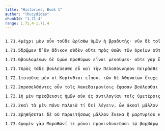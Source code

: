 ```yaml
---
title: "Histories, Book 1"
author: "Thucydides"
chunkId: "1.71.4"
range: 1.71.4-1.71.4
---
```


<pre class="greek prose syntax" data-urn="urn:cts:greekLit:tlg0003.tlg001"><p><span class="subdoc" data-subdoc="1.71.4">1.71.4</span><span class="sentence"><span class=" " data-flags="r--------" data-head="5" data-id="1" data-lemma="μέχρι">μέχρι </span><span class=" " data-def="indeed, of a truth, but, indeed" data-flags="d--------" data-head="5" data-id="2" data-lemma="μέν">μὲν </span><span class=" " data-def="certainly, in fact, really, really" data-flags="d--------" data-head="5" data-id="3" data-lemma="οὖν">οὖν </span><span class=" genitive" data-def="this, nearer, more remote" data-flags="p-s---ng-" data-head="1" data-id="4" data-lemma="ὅδε">τοῦδε </span><span class="verb " data-def="divide, separate from, as a border, boundary" data-flags="v3srme---" data-head="0" data-id="5" data-lemma="ὁρίζω">ὡρίσθω </span><span class=" genitive" data-def="thou, thou at least, for thy part, you two, both of you" data-flags="p-p---mg-" data-head="8" data-id="6" data-lemma="σύ">ὑμῶν </span><span class=" nominative" data-flags="l-s---fn-" data-head="8" data-id="7" data-lemma="ὁ">ἡ </span><span class=" nominative" data-def="slowness, sluggishness, slowness" data-flags="n-s---fn-" data-head="5" data-id="8" data-lemma="βραδυτής">βραδυτής</span><span class=" " data-flags="u--------" data-head="0" data-id="9" data-lemma="·">· </span></span><span class="sentence"><span class=" " data-flags="d--------" data-head="12" data-id="1" data-lemma="νῦν">νῦν </span><span class=" " data-flags="d--------" data-head="12" data-id="2" data-lemma="δέ">δὲ </span><span class=" dative" data-flags="l-p---md-" data-head="5" data-id="3" data-lemma="ὁ">τοῖς </span><span class=" " data-flags="d--------" data-head="6" data-id="4" data-lemma="τε">τε </span><span class=" dative" data-flags="p-p---md-" data-head="6" data-id="5" data-lemma="ἄλλος">ἄλλοις </span><span class=" " data-flags="c--------" data-head="12" data-id="6" data-lemma="καί">καὶ </span><span class=" dative" data-flags="n-p---md-" data-head="6" data-id="7" data-lemma="Ποτειδεάτης">Ποτειδεάταις</span><span class=" " data-flags="u--------" data-head="9" data-id="8" data-lemma=",">, </span><span class=" " data-def="like as, even as, as for instance, just as" data-flags="c--------" data-head="12" data-id="9" data-lemma="ὥσπερ">ὥσπερ </span><span class="verb " data-def="receive into one's house, welcome, received, who had received him" data-flags="v2paim---" data-head="9" data-id="10" data-lemma="ὑποδέχομαι">ὑπεδέξασθε</span><span class=" " data-flags="u--------" data-head="9" data-id="11" data-lemma=",">, </span><span class="verb " data-def="come to aid, succour, assist, aid, maintain, rights" data-flags="v2pama---" data-head="0" data-id="12" data-lemma="βοηθέω">βοηθήσατε </span><span class=" " data-flags="r--------" data-head="15" data-id="13" data-lemma="κατά">κατὰ </span><span class=" accusative" data-def="swiftness, speed, velocities, quickness" data-flags="n-s---na-" data-head="13" data-id="14" data-lemma="τάχος">τάχος </span><span class="verb nominative" data-def="throw into, throw, into" data-flags="v-papamn-" data-head="12" data-id="15" data-lemma="εἰσβάλλω">ἐσβαλόντες </span><span class=" " data-def="into, to, into" data-flags="r--------" data-head="15" data-id="16" data-lemma="εἰς">ἐς </span><span class=" accusative" data-flags="l-s---fa-" data-head="18" data-id="17" data-lemma="ὁ">τὴν </span><span class=" accusative" data-flags="n-s---fa-" data-head="16" data-id="18" data-lemma="Ἀττική">Ἀττικήν</span><span class=" " data-flags="u--------" data-head="20" data-id="19" data-lemma=",">, </span><span class=" " data-def="in that place, there, in which place, where, wherever" data-flags="c--------" data-head="12" data-id="20" data-lemma="ἵνα">ἵνα </span><span class=" " data-flags="d--------" data-head="29" data-id="21" data-lemma="μή">μὴ </span><span class=" accusative" data-def="nar-, ner-, nṛ-, nṛ" data-flags="n-p---ma-" data-head="29" data-id="22" data-lemma="ἀνήρ">ἄνδρας </span><span class=" " data-flags="d--------" data-head="25" data-id="23" data-lemma="τε">τε </span><span class=" accusative" data-flags="a-p---ma-" data-head="25" data-id="24" data-lemma="φίλος">φίλους </span><span class=" " data-flags="c--------" data-head="22" data-id="25" data-lemma="καί">καὶ </span><span class=" accusative" data-def="congenital, inborn, character, natural" data-flags="a-p---ma-" data-head="25" data-id="26" data-lemma="συγγενής">ξυγγενεῖς </span><span class=" dative" data-flags="l-p---md-" data-head="28" data-id="27" data-lemma="ὁ">τοῖς </span><span class=" dative" data-def="most hateful, most hostile, bitterest enemies" data-flags="a-p---md-" data-head="29" data-id="28" data-lemma="ἔχθιστος">ἐχθίστοις </span><span class="verb " data-flags="v2pasa---" data-head="30" data-id="29" data-lemma="προίημι">προῆσθε </span><span class=" " data-flags="c--------" data-head="20" data-id="30" data-lemma="καί">καὶ </span><span class=" accusative" data-def="I at least, for my part, indeed, for myself, me, we two" data-flags="p1p---ma-" data-head="39" data-id="31" data-lemma="ἐγώ">ἡμᾶς </span><span class=" accusative" data-flags="l-p---ma-" data-head="31" data-id="32" data-lemma="ὁ">τοὺς </span><span class=" accusative" data-flags="a-p---ma-" data-head="31" data-id="33" data-lemma="ἄλλος">ἄλλους </span><span class=" dative" data-def="lack of spirit, Aër, faintheartedness, despondency" data-flags="n-s---fd-" data-head="39" data-id="34" data-lemma="ἀθυμία">ἀθυμίᾳ </span><span class=" " data-def="on the side of, in the direction of, from, at, to, práti" data-flags="r--------" data-head="39" data-id="35" data-lemma="πρός">πρὸς </span><span class=" accusative" data-def="D Mort, one, the other of two" data-flags="a-s---fa-" data-head="38" data-id="36" data-lemma="ἕτερος">ἑτέραν </span><span class=" accusative" data-def="any one, any thing, who? what?, si se" data-flags="a-s---fa-" data-head="38" data-id="37" data-lemma="τις">τινὰ </span><span class=" accusative" data-def="alliance, offensive and defensive, defensive, the duty of an ally" data-flags="n-s---fa-" data-head="35" data-id="38" data-lemma="συμμαχία">ξυμμαχίαν </span><span class="verb " data-def="Studien zum griech. Perf, turn, direct" data-flags="v2pasa---" data-head="30" data-id="39" data-lemma="τρέπω">τρέψητε</span><span class=" " data-flags="u--------" data-head="0" data-id="40" data-lemma=".">. </span></span></p><p><span class="subdoc" data-subdoc="1.71.5">1.71.5</span><span class="sentence"><span class="verb " data-flags="v1ppoa---" data-head="0" data-id="1" data-lemma="δράω">δρῷμεν </span><span class=" " data-flags="d--------" data-head="1" data-id="2" data-lemma="δέ">δ̓ </span><span class=" " data-flags="d--------" data-head="1" data-id="3" data-lemma="ἄν">ἂν </span><span class=" accusative" data-def="wrongdoing, unrighteous, unjust, unjust in, towards" data-flags="a-s---na-" data-head="5" data-id="4" data-lemma="ἄδικος">ἄδικον </span><span class=" accusative" data-def="not one, no one, none, no set" data-flags="p-s---na-" data-head="1" data-id="5" data-lemma="οὐδείς">οὐδὲν </span><span class=" " data-flags="d--------" data-head="11" data-id="6" data-lemma="οὐτε">οὔτε </span><span class=" " data-def="on the side of, in the direction of, from, at, to, práti" data-flags="r--------" data-head="11" data-id="7" data-lemma="πρός">πρὸς </span><span class=" genitive" data-def="God, the Deity, against his will, bless you! good heavens! for heaven's sake" data-flags="n-p---mg-" data-head="10" data-id="8" data-lemma="θεός">θεῶν </span><span class=" genitive" data-flags="l-p---ng-" data-head="10" data-id="9" data-lemma="ὁ">τῶν </span><span class=" genitive" data-def="oath, oaths, oath" data-flags="n-p---ng-" data-head="7" data-id="10" data-lemma="ὅρκιον">ὁρκίων </span><span class=" " data-flags="c--------" data-head="1" data-id="11" data-lemma="οὐτε">οὔτε </span><span class=" " data-def="on the side of, in the direction of, from, at, to, práti" data-flags="r--------" data-head="11" data-id="12" data-lemma="πρός">πρὸς </span><span class=" genitive" data-def="man, gods, the men" data-flags="n-p---mg-" data-head="12" data-id="13" data-lemma="ἄνθρωπος">ἀνθρώπων </span><span class=" genitive" data-flags="l-p---mg-" data-head="13" data-id="14" data-lemma="ὁ">τῶν </span><span class="verb genitive" data-def="perceive, apprehend by the senses, see, hear" data-flags="v-pppemg-" data-head="13" data-id="15" data-lemma="αἰσθάνομαι">αἰσθανομένων</span><span class=" " data-flags="u--------" data-head="0" data-id="16" data-lemma="·">· </span></span><span class="sentence"><span class="verb " data-def="luo, re-luo, solvo, se-luo), solūtus" data-flags="v3ppia---" data-head="0" data-id="1" data-lemma="λύω">λύουσι </span><span class=" " data-def="for, yes, . . , no, ay doubtless" data-flags="d--------" data-head="1" data-id="2" data-lemma="γάρ">γὰρ </span><span class=" accusative" data-def="drink-offering, drink-offering, a solemn treaty" data-flags="n-p---fa-" data-head="1" data-id="3" data-lemma="σπονδή">σπονδὰς </span><span class=" " data-flags="d--------" data-head="5" data-id="4" data-lemma="οὐ">οὐχ </span><span class=" nominative" data-flags="l-p---mn-" data-head="11" data-id="5" data-lemma="ὁ">οἱ </span><span class=" " data-def="through, in a line, right through" data-flags="r--------" data-head="9" data-id="6" data-lemma="διά">δἰ </span><span class=" accusative" data-def="a solitude, desert, wilderness, solitary places, solitude, loneliness" data-flags="n-s---fa-" data-head="6" data-id="7" data-lemma="ἐρημία">ἐρημίαν </span><span class=" dative" data-flags="p-p---md-" data-head="9" data-id="8" data-lemma="ἄλλος">ἄλλοις </span><span class="verb nominative" data-flags="v-pppamn-" data-head="5" data-id="9" data-lemma="πρόσειμι">προσιόντες</span><span class=" " data-flags="u--------" data-head="5" data-id="10" data-lemma=",">, </span><span class=" " data-def="otheruise, but, not only . . but" data-flags="c--------" data-head="1" data-id="11" data-lemma="ἀλλά">ἀλλ̓ </span><span class=" nominative" data-flags="l-p---mn-" data-head="11" data-id="12" data-lemma="ὁ">οἱ </span><span class=" " data-flags="d--------" data-head="14" data-id="13" data-lemma="μή">μὴ </span><span class="verb nominative" data-def="come to aid, succour, assist, aid, maintain, rights" data-flags="v-pppamn-" data-head="12" data-id="14" data-lemma="βοηθέω">βοηθοῦντες </span><span class=" dative" data-flags="p-p---md-" data-head="17" data-id="15" data-lemma="ὅς">οἷς </span><span class=" " data-flags="d--------" data-head="17" data-id="16" data-lemma="ἄν">ἂν </span><span class="verb " data-def="swear together, pledge one's oath to, promise by oath" data-flags="v3pasa---" data-head="12" data-id="17" data-lemma="συνόμνυμι">ξυνομόσωσιν</span><span class=" " data-flags="u--------" data-head="0" data-id="18" data-lemma=".">. </span></span></p><p><span class="subdoc" data-subdoc="1.71.6">1.71.6</span><span class="sentence"><span class="verb genitive" data-def="will, wish, be willing, wish is will, willed" data-flags="v-pppemg-" data-head="6" data-id="1" data-lemma="βούλομαι">βουλομένων </span><span class=" " data-flags="d--------" data-head="6" data-id="2" data-lemma="δέ">δὲ </span><span class=" genitive" data-def="thou, thou at least, for thy part, you two, both of you" data-flags="p-p---mg-" data-head="1" data-id="3" data-lemma="σύ">ὑμῶν </span><span class=" genitive" data-def="ready, willing, eager, eager, eager for" data-flags="a-p---mg-" data-head="5" data-id="4" data-lemma="πρόθυμος">προθύμων </span><span class="verb " data-flags="v--pna---" data-head="1" data-id="5" data-lemma="εἰμί">εἶναι </span><span class="verb " data-def="stay, wait, stand fast, stay at home, stay where one is" data-flags="v1pfia---" data-head="0" data-id="6" data-lemma="μένω">μενοῦμεν</span><span class=" " data-flags="u--------" data-head="0" data-id="7" data-lemma="·">· </span></span><span class="sentence"><span class=" " data-flags="d--------" data-head="7" data-id="1" data-lemma="οὐτε">οὔτε </span><span class=" " data-def="for, yes, . . , no, ay doubtless" data-flags="d--------" data-head="7" data-id="2" data-lemma="γάρ">γὰρ </span><span class=" accusative" data-def="hallowed, sanctioned, allowed by the law of God" data-flags="a-p---na-" data-head="5" data-id="3" data-lemma="ὅσιος">ὅσια </span><span class=" " data-flags="d--------" data-head="5" data-id="4" data-lemma="ἄν">ἂν </span><span class="verb " data-def="make, do, make, produce" data-flags="v1ppoa---" data-head="7" data-id="5" data-lemma="ποιέω">ποιοῖμεν </span><span class="verb nominative" data-def="throw into a different position, turn quickly, suddenly, turn" data-flags="v-pppemn-" data-head="7" data-id="6" data-lemma="μεταβάλλω">μεταβαλλόμενοι </span><span class=" " data-flags="c--------" data-head="0" data-id="7" data-lemma="οὐτε">οὔτε </span><span class=" accusative" data-def="dwelling, living together, accustomed, used to each other" data-flags="a-p---mac" data-head="10" data-id="8" data-lemma="συνήθης">ξυνηθεστέρους </span><span class=" " data-flags="d--------" data-head="11" data-id="9" data-lemma="ἄν">ἂν </span><span class=" accusative" data-flags="p-p---ma-" data-head="11" data-id="10" data-lemma="ἄλλος">ἄλλους </span><span class="verb " data-def="find, find that, found" data-flags="v1paoa---" data-head="7" data-id="11" data-lemma="εὑρίσκω">εὕροιμεν</span><span class=" " data-flags="u--------" data-head="0" data-id="12" data-lemma=".">. </span></span></p><p><span class="subdoc" data-subdoc="1.71.7">1.71.7</span><span class="sentence"><span class=" " data-def="on the side of, in the direction of, from, at, to, práti" data-flags="r--------" data-head="3" data-id="1" data-lemma="πρός">πρὸς </span><span class=" accusative" data-def="this, nearer, more remote" data-flags="p-p---na-" data-head="1" data-id="2" data-lemma="ὅδε">τάδε </span><span class="verb " data-def="take counsel, deliberate, determine, resolve after deliberation" data-flags="v2ppme---" data-head="5" data-id="3" data-lemma="βουλεύω">βουλεύεσθε </span><span class=" " data-def="well, well, thoroughly, competently, cunning" data-flags="d--------" data-head="3" data-id="4" data-lemma="εὖ">εὖ </span><span class=" " data-flags="c--------" data-head="0" data-id="5" data-lemma="καί">καὶ </span><span class=" accusative" data-flags="l-s---fa-" data-head="7" data-id="6" data-lemma="ὁ">τὴν </span><span class=" accusative" data-def="the Peloponnesus" data-flags="n-s---fa-" data-head="11" data-id="7" data-lemma="Πελοπόννησος">Πελοπόννησον </span><span class="verb " data-def="attempt, endeavour, try, make trial of, make an attempt on" data-flags="v2ppme---" data-head="5" data-id="8" data-lemma="πειράω">πειρᾶσθε </span><span class=" " data-flags="d--------" data-head="10" data-id="9" data-lemma="μή">μὴ </span><span class=" accusative" data-def="smaller, less, worse, be worse off, too small" data-flags="a-s---fac" data-head="7" data-id="10" data-lemma="ἐλάσσων">ἐλάσσω </span><span class="verb " data-def="to be leader of, lead, govern, show" data-flags="v--pne---" data-head="8" data-id="11" data-lemma="ἐξηγέομαι">ἐξηγεῖσθαι </span><span class=" " data-flags="c--------" data-head="10" data-id="12" data-lemma="ἤ">ἢ </span><span class=" nominative" data-flags="l-p---mn-" data-head="14" data-id="13" data-lemma="ὁ">οἱ </span><span class=" nominative" data-def="pitṛ[snull ]u, father, grandfather" data-flags="n-p---mn-" data-head="16" data-id="14" data-lemma="πατήρ">πατέρες </span><span class=" dative" data-def="thou, thou at least, for thy part, you two, both of you" data-flags="p-p---md-" data-head="16" data-id="15" data-lemma="σύ">ὑμῖν </span><span class="verb " data-def="give, hand over to another, transmit, hand, down" data-flags="v3paia---" data-head="12" data-id="16" data-lemma="παραδίδωμι">παρέδοσαν</span><span class=" " data-flags="u--------" data-head="0" data-id="17" data-lemma=".">. </span></span></p><p><span class="subdoc" data-subdoc="1.72.1">1.72.1</span><span class="sentence"><span class=" accusative" data-def="such as this, so good, so noble, so bad, so great a thing" data-flags="p-p---na-" data-head="5" data-id="1" data-lemma="τοιοῦτος">τοιαῦτα </span><span class=" " data-def="indeed, of a truth, but, indeed" data-flags="d--------" data-head="5" data-id="2" data-lemma="μέν">μὲν </span><span class=" nominative" data-flags="l-p---mn-" data-head="4" data-id="3" data-lemma="ὁ">οἱ </span><span class=" nominative" data-def="courtesan, in Corinthian fashion" data-flags="n-p---mn-" data-head="5" data-id="4" data-lemma="Κορίνθιος">Κορίνθιοι </span><span class="verb " data-def="said, avocam, vac" data-flags="v3paia---" data-head="0" data-id="5" data-lemma="εἶπον">εἶπον</span><span class=" " data-flags="u--------" data-head="0" data-id="6" data-lemma=".">. </span></span><span class="sentence"><span class=" genitive" data-flags="l-p---mg-" data-head="3" data-id="1" data-lemma="ὁ">τῶν </span><span class=" " data-flags="d--------" data-head="15" data-id="2" data-lemma="δέ">δὲ </span><span class=" genitive" data-flags="n-p---mg-" data-head="6" data-id="3" data-lemma="Ἀθήναιος">Ἀθηναίων </span><span class="verb " data-def="happen to be at, she be, may'st" data-flags="v3saia---" data-head="15" data-id="4" data-lemma="τυγχάνω">ἔτυχε </span><span class=" " data-def="for, yes, . . , no, ay doubtless" data-flags="d--------" data-head="15" data-id="5" data-lemma="γάρ">γὰρ </span><span class=" nominative" data-flags="n-s---fn-" data-head="4" data-id="6" data-lemma="πρεσβεία">πρεσβεία </span><span class=" accusative" data-def="before, in front, fore, in front" data-flags="a-s---na-" data-head="13" data-id="7" data-lemma="πρότερος">πρότερον </span><span class=" " data-def="in, into, in, in the district of" data-flags="r--------" data-head="13" data-id="8" data-lemma="ἐν">ἐν </span><span class=" dative" data-flags="l-s---fd-" data-head="10" data-id="9" data-lemma="ὁ">τῇ </span><span class=" dative" data-def="" data-flags="n-s---fd-" data-head="8" data-id="10" data-lemma="Λακεδαίμων">Λακεδαίμονι </span><span class=" " data-def="round about, all round, on both sides, pári" data-flags="r--------" data-head="13" data-id="11" data-lemma="περί">περὶ </span><span class=" genitive" data-flags="p-p---ng-" data-head="11" data-id="12" data-lemma="ἄλλος">ἄλλων </span><span class="verb nominative" data-flags="v-sppafn-" data-head="4" data-id="13" data-lemma="πάρειμι">παροῦσα</span><span class=" " data-flags="u--------" data-head="4" data-id="14" data-lemma=",">, </span><span class=" " data-flags="c--------" data-head="0" data-id="15" data-lemma="καί">καὶ </span><span class=" " data-def="so, thus, as, how" data-flags="c--------" data-head="21" data-id="16" data-lemma="ὡς">ὡς </span><span class="verb " data-def="perceive, apprehend by the senses, see, hear" data-flags="v3paim---" data-head="16" data-id="17" data-lemma="αἰσθάνομαι">ᾔσθοντο </span><span class=" genitive" data-flags="l-p---mg-" data-head="19" data-id="18" data-lemma="ὁ">τῶν </span><span class=" genitive" data-def="computation, reckoning, account, accounts" data-flags="n-p---mg-" data-head="17" data-id="19" data-lemma="λόγος">λόγων</span><span class=" " data-flags="u--------" data-head="16" data-id="20" data-lemma=",">, </span><span class="verb " data-def="expect, think, suppose, imagine, thought" data-flags="v3saia---" data-head="15" data-id="21" data-lemma="δοκέω">ἔδοξεν </span><span class=" dative" data-def="self, him, her, it, the very one, the same" data-flags="p-p---md-" data-head="23" data-id="22" data-lemma="αὐτός">αὐτοῖς </span><span class=" accusative" data-def="ibo, one must come forward, to be traversed" data-flags="a-p---na-" data-head="21" data-id="23" data-lemma="παριτητέα">παριτητέα </span><span class=" " data-def="into, to, into" data-flags="r--------" data-head="23" data-id="24" data-lemma="εἰς">ἐς </span><span class=" accusative" data-flags="l-p---ma-" data-head="26" data-id="25" data-lemma="ὁ">τοὺς </span><span class=" accusative" data-flags="n-p---ma-" data-head="24" data-id="26" data-lemma="Λακεδαιμόνιος">Λακεδαιμονίους </span><span class="verb " data-flags="v--pna---" data-head="23" data-id="27" data-lemma="εἰμί">εἶναι</span><span class=" " data-flags="u--------" data-head="41" data-id="28" data-lemma=",">, </span><span class=" genitive" data-flags="l-p---ng-" data-head="31" data-id="29" data-lemma="ὁ">τῶν </span><span class=" " data-def="indeed, of a truth, but, indeed" data-flags="d--------" data-head="41" data-id="30" data-lemma="μέν">μὲν </span><span class=" genitive" data-def="accusation, charge, matter of complaint, accusations" data-flags="n-p---ng-" data-head="33" data-id="31" data-lemma="ἔγκλημα">ἐγκλημάτων </span><span class=" " data-def="round about, all round, on both sides, pári" data-flags="r--------" data-head="34" data-id="32" data-lemma="περί">πέρι </span><span class=" accusative" data-def="not one, not even one, nobody, nothing, not even one" data-flags="p-s---na-" data-head="32" data-id="33" data-lemma="μηδείς">μηδὲν </span><span class="verb accusative" data-def="speak in defence, defend oneself, about, in reference" data-flags="v-pfpmma-" data-head="41" data-id="34" data-lemma="ἀπολογέομαι">ἀπολογησομένους </span><span class=" genitive" data-flags="p-p---ng-" data-head="38" data-id="35" data-lemma="ὅς">ὧν </span><span class=" nominative" data-flags="l-p---fn-" data-head="37" data-id="36" data-lemma="ὁ">αἱ </span><span class=" nominative" data-def="city, the citadel, the citadel" data-flags="n-p---fn-" data-head="38" data-id="37" data-lemma="πόλις">πόλεις </span><span class="verb " data-def="call in, demand, invoke" data-flags="v3piia---" data-head="31" data-id="38" data-lemma="ἐγκαλέω">ἐνεκάλουν</span><span class=" " data-flags="u--------" data-head="34" data-id="39" data-lemma=",">, </span><span class="verb " data-flags="v--ana---" data-head="41" data-id="40" data-lemma="δηλόω">δηλῶσαι </span><span class=" " data-flags="c--------" data-head="23" data-id="41" data-lemma="δέ">δὲ </span><span class=" " data-def="round about, all round, on both sides, pári" data-flags="r--------" data-head="40" data-id="42" data-lemma="περί">περὶ </span><span class=" genitive" data-flags="l-s---ng-" data-head="44" data-id="43" data-lemma="ὁ">τοῦ </span><span class=" genitive" data-flags="a-s---ng-" data-head="42" data-id="44" data-lemma="πᾶς">παντὸς </span><span class=" " data-def="so, thus, as, how" data-flags="c--------" data-head="40" data-id="45" data-lemma="ὡς">ὡς </span><span class=" " data-flags="d--------" data-head="49" data-id="46" data-lemma="οὐ">οὐ </span><span class=" " data-def="" data-flags="d--------" data-head="49" data-id="47" data-lemma="ταχέως">ταχέως </span><span class=" dative" data-def="self, him, her, it, the very one, the same" data-flags="p-p---md-" data-head="49" data-id="48" data-lemma="αὐτός">αὐτοῖς </span><span class=" nominative" data-def="one must take counsel" data-flags="a-s---nn-" data-head="52" data-id="49" data-lemma="βουλευτέον">βουλευτέον </span><span class="verb " data-flags="v3spoa---" data-head="49" data-id="50" data-lemma="εἰμί">εἴη</span><span class=" " data-flags="u--------" data-head="49" data-id="51" data-lemma=",">, </span><span class=" " data-def="otheruise, but, not only . . but" data-flags="c--------" data-head="45" data-id="52" data-lemma="ἀλλά">ἀλλ̓ </span><span class=" " data-def="in, into, in, in the district of" data-flags="r--------" data-head="55" data-id="53" data-lemma="ἐν">ἐν </span><span class=" dative" data-flags="a-s---ndc" data-head="53" data-id="54" data-lemma="πλείων">πλέονι </span><span class=" nominative" data-flags="a-s---nn-" data-head="52" data-id="55" data-lemma="σκεπτέος">σκεπτέον</span><span class=" " data-flags="u--------" data-head="0" data-id="56" data-lemma=".">. </span></span><span class="sentence"><span class=" " data-flags="d--------" data-head="6" data-id="1" data-lemma="καί">καὶ </span><span class=" " data-flags="d--------" data-head="12" data-id="2" data-lemma="ἅμα">ἅμα </span><span class=" accusative" data-flags="l-s---fa-" data-head="5" data-id="3" data-lemma="ὁ">τὴν </span><span class=" accusative" data-def="their own, their, their own property, their own" data-flags="a-s---fa-" data-head="5" data-id="4" data-lemma="σφέτερος">σφετέραν </span><span class=" accusative" data-def="city, the citadel, the citadel" data-flags="n-s---fa-" data-head="44" data-id="5" data-lemma="πόλις">πόλιν </span><span class="verb " data-def="will, wish, be willing, wish is will, willed" data-flags="v3piie---" data-head="0" data-id="6" data-lemma="βούλομαι">ἐβούλοντο </span><span class="verb " data-def="show by a sign, indicate, point out, after indicating, you have" data-flags="v--ana---" data-head="12" data-id="7" data-lemma="σημαίνω">σημῆναι </span><span class=" nominative" data-def="as great as, how great, as much as, how much, as far as, how far" data-flags="a-s---fn-" data-head="9" data-id="8" data-lemma="ὅσος">ὅση </span><span class="verb " data-def="suffer, permit, leave, alone" data-flags="v3siia---" data-head="44" data-id="9" data-lemma="ἐάω">εἴη </span><span class=" accusative" data-def="power, might, bodily strength, strength, power, ability" data-flags="n-s---fa-" data-head="8" data-id="10" data-lemma="δύναμις">δύναμιν</span><span class=" " data-flags="u--------" data-head="7" data-id="11" data-lemma=",">, </span><span class=" " data-flags="c--------" data-head="6" data-id="12" data-lemma="καί">καὶ </span><span class=" accusative" data-def="reminding, to suggest, mention" data-flags="n-s---fa-" data-head="14" data-id="13" data-lemma="ὑπόμνησις">ὑπόμνησιν </span><span class="verb " data-def="make, do, make, produce" data-flags="v--anm---" data-head="20" data-id="14" data-lemma="ποιέω">ποιήσασθαι </span><span class=" dative" data-flags="l-p---md-" data-head="17" data-id="15" data-lemma="ὁ">τοῖς </span><span class=" " data-flags="d--------" data-head="20" data-id="16" data-lemma="τε">τε </span><span class=" dative" data-def="old man, the elder, elders" data-flags="a-p---mdc" data-head="14" data-id="17" data-lemma="πρέσβυς">πρεσβυτέροις </span><span class=" genitive" data-flags="p-p---ng-" data-head="19" data-id="18" data-lemma="ὅς">ὧν </span><span class="verb " data-def="" data-flags="v3plia---" data-head="13" data-id="19" data-lemma="οἶδα">ᾔδεσαν </span><span class=" " data-flags="c--------" data-head="12" data-id="20" data-lemma="καί">καὶ </span><span class=" dative" data-flags="l-p---md-" data-head="22" data-id="21" data-lemma="ὁ">τοῖς </span><span class=" dative" data-def="younger, too young, a minor" data-flags="a-p---md-" data-head="45" data-id="22" data-lemma="νεώτερος">νεωτέροις </span><span class=" accusative" data-def="statement, narrative, explanation, interpretation" data-flags="n-s---fa-" data-head="45" data-id="23" data-lemma="ἐξήγησις">ἐξήγησιν </span><span class=" genitive" data-flags="p-p---ng-" data-head="25" data-id="24" data-lemma="ὅς">ὧν </span><span class=" nominative" data-flags="a-p---mn-" data-head="26" data-id="25" data-lemma="ἄπειρος">ἄπειροι </span><span class="verb " data-flags="v3piia---" data-head="23" data-id="26" data-lemma="εἰμί">ἦσαν</span><span class=" " data-flags="u--------" data-head="28" data-id="27" data-lemma=",">, </span><span class="verb nominative" data-def="use customarily, practise, to have, in common use" data-flags="v-pppamn-" data-head="6" data-id="28" data-lemma="νομίζω">νομίζοντες </span><span class=" " data-def="" data-flags="d--------" data-head="37" data-id="29" data-lemma="μᾶλλον">μᾶλλον </span><span class=" " data-flags="d--------" data-head="38" data-id="30" data-lemma="ἄν">ἂν </span><span class=" accusative" data-def="self, him, her, it, the very one, the same" data-flags="p-p---ma-" data-head="38" data-id="31" data-lemma="αὐτός">αὐτοὺς </span><span class=" " data-def="from out of, from, out of, forth from" data-flags="r--------" data-head="38" data-id="32" data-lemma="ἐκ">ἐκ </span><span class=" genitive" data-flags="l-p---mg-" data-head="34" data-id="33" data-lemma="ὁ">τῶν </span><span class=" genitive" data-def="computation, reckoning, account, accounts" data-flags="n-p---mg-" data-head="32" data-id="34" data-lemma="λόγος">λόγων </span><span class=" " data-def="on the side of, in the direction of, from, at, to, práti" data-flags="r--------" data-head="38" data-id="35" data-lemma="πρός">πρὸς </span><span class=" accusative" data-flags="l-s---na-" data-head="37" data-id="36" data-lemma="ὁ">τὸ </span><span class="verb " data-def="keep quiet, be at rest, finding rest, by resting from war" data-flags="v--pna---" data-head="35" data-id="37" data-lemma="ἡσυχάζω">ἡσυχάζειν </span><span class="verb " data-def="Studien zum griech. Perf, turn, direct" data-flags="v--anm---" data-head="28" data-id="38" data-lemma="τρέπω">τραπέσθαι </span><span class=" " data-flags="c--------" data-head="29" data-id="39" data-lemma="ἤ">ἢ </span><span class=" " data-def="on the side of, in the direction of, from, at, to, práti" data-flags="r--------" data-head="46" data-id="40" data-lemma="πρός">πρὸς </span><span class=" accusative" data-flags="l-s---na-" data-head="42" data-id="41" data-lemma="ὁ">τὸ </span><span class="verb " data-def="to be at war, make war, with" data-flags="v--pna---" data-head="40" data-id="42" data-lemma="πολεμέω">πολεμεῖν</span><span class=" " data-flags="u--------" data-head="0" data-id="43" data-lemma=".">. </span></span></p><p><span class="subdoc" data-subdoc="1.72.2">1.72.2</span><span class="sentence"><span class="verb nominative" data-def="come, go to, visit" data-flags="v-papamn-" data-head="5" data-id="1" data-lemma="προσέρχομαι">προσελθόντες </span><span class=" " data-def="certainly, in fact, really, really" data-flags="d--------" data-head="5" data-id="2" data-lemma="οὖν">οὖν </span><span class=" dative" data-flags="l-p---md-" data-head="4" data-id="3" data-lemma="ὁ">τοῖς </span><span class=" dative" data-flags="n-p---md-" data-head="1" data-id="4" data-lemma="Λακεδαιμόνιος">Λακεδαιμονίοις </span><span class="verb " data-def="Spir. Prooem., Eratosth.Prooem, say, affirm, assert, shall we say of" data-flags="v3paia---" data-head="0" data-id="5" data-lemma="φημί">ἔφασαν </span><span class="verb " data-def="will, wish, be willing, wish is will, willed" data-flags="v--pne---" data-head="5" data-id="6" data-lemma="βούλομαι">βούλεσθαι </span><span class=" " data-flags="d--------" data-head="8" data-id="7" data-lemma="καί">καὶ </span><span class=" nominative" data-def="self, him, her, it, the very one, the same" data-flags="p-p---mn-" data-head="13" data-id="8" data-lemma="αὐτός">αὐτοὶ </span><span class=" " data-def="into, to, into" data-flags="r--------" data-head="13" data-id="9" data-lemma="εἰς">ἐς </span><span class=" accusative" data-flags="l-s---na-" data-head="11" data-id="10" data-lemma="ὁ">τὸ </span><span class=" accusative" data-def="great number, multitude, mass, greater number" data-flags="n-s---na-" data-head="9" data-id="11" data-lemma="πλῆθος">πλῆθος </span><span class=" genitive" data-def="self, him, her, it, the very one, the same" data-flags="p-p---mg-" data-head="11" data-id="12" data-lemma="αὐτός">αὐτῶν </span><span class="verb " data-def="said, avocam, vac" data-flags="v--ana---" data-head="6" data-id="13" data-lemma="εἶπον">εἰπεῖν</span><span class=" " data-flags="u--------" data-head="15" data-id="14" data-lemma=",">, </span><span class=" " data-flags="c--------" data-head="6" data-id="15" data-lemma="εἰ">εἴ </span><span class=" nominative" data-def="any one, any thing, who? what?, si se" data-flags="p-s---nn-" data-head="18" data-id="16" data-lemma="τις">τι </span><span class=" " data-flags="d--------" data-head="18" data-id="17" data-lemma="μή">μὴ </span><span class="verb " data-def="hinder, prevent from, prevent from" data-flags="v3spoa---" data-head="15" data-id="18" data-lemma="ἀποκωλύω">ἀποκωλύοι</span><span class=" " data-flags="u--------" data-head="0" data-id="19" data-lemma=".">. </span></span><span class="sentence"><span class=" nominative" data-flags="l-p---mn-" data-head="3" data-id="1" data-lemma="ὁ">οἱ </span><span class=" " data-flags="d--------" data-head="7" data-id="2" data-lemma="δέ">δὲ </span><span class="verb " data-def="urge, drive on, exhort, bid, order" data-flags="v3piia---" data-head="7" data-id="3" data-lemma="κελεύω">ἐκέλευόν </span><span class=" " data-flags="d--------" data-head="7" data-id="4" data-lemma="τε">τε </span><span class="verb " data-def="let fall at the side, let fall, hung down, pass by, pass over" data-flags="v--pna---" data-head="3" data-id="5" data-lemma="παρίημι">παριέναι</span><span class=" " data-flags="u--------" data-head="3" data-id="6" data-lemma=",">, </span><span class=" " data-flags="c--------" data-head="0" data-id="7" data-lemma="καί">καὶ </span><span class="verb nominative" data-def="ibo, go by, beside, past, pass by" data-flags="v-papamn-" data-head="11" data-id="8" data-lemma="παρέρχομαι">παρελθόντες </span><span class=" nominative" data-flags="l-p---mn-" data-head="10" data-id="9" data-lemma="ὁ">οἱ </span><span class=" nominative" data-flags="n-p---mn-" data-head="11" data-id="10" data-lemma="Ἀθηναῖος">Ἀθηναῖοι </span><span class="verb " data-flags="v3piia---" data-head="7" data-id="11" data-lemma="λέγω">ἔλεγον </span><span class=" accusative" data-def="such as this, such as you see, so great, so bad" data-flags="p-p---na-" data-head="11" data-id="12" data-lemma="τοιόσδε">τοιάδε</span><span class=" " data-flags="u--------" data-head="0" data-id="13" data-lemma=".">. </span></span></p><p><span class="subdoc" data-subdoc="1.73.1">1.73.1</span><span class="sentence"><span class=" nominative" data-flags="l-s---fn-" data-head="3" data-id="1" data-lemma="ὁ">ἡ </span><span class=" " data-def="indeed, of a truth, but, indeed" data-flags="d--------" data-head="11" data-id="2" data-lemma="μέν">μὲν </span><span class=" nominative" data-def="dispatch on an embassy" data-flags="n-s---fn-" data-head="11" data-id="3" data-lemma="πρέσβευσις">πρέσβευσις </span><span class=" genitive" data-def="I at least, for my part, indeed, for myself, me, we two" data-flags="p1p---mg-" data-head="3" data-id="4" data-lemma="ἐγώ">ἡμῶν </span><span class=" " data-flags="d--------" data-head="7" data-id="5" data-lemma="οὐ">οὐκ </span><span class=" " data-def="into, to, into" data-flags="r--------" data-head="13" data-id="6" data-lemma="εἰς">ἐς </span><span class=" accusative" data-def="contradiction, controversy, argue the point, to argue it" data-flags="n-s---fa-" data-head="6" data-id="7" data-lemma="ἀντιλογία">ἀντιλογίαν </span><span class=" dative" data-flags="l-p---md-" data-head="10" data-id="8" data-lemma="ὁ">τοῖς </span><span class=" dative" data-def="your, yours, of, you" data-flags="a-p---md-" data-head="10" data-id="9" data-lemma="ὑμέτερος">ὑμετέροις </span><span class=" dative" data-def="fighting along with, leagued, allied with, ally" data-flags="n-p---md-" data-head="7" data-id="10" data-lemma="σύμμαχος">ξυμμάχοις </span><span class="verb " data-def="come into a new state of being, come into being, to be born" data-flags="v3saim---" data-head="0" data-id="11" data-lemma="γίγνομαι">ἐγένετο</span><span class=" " data-flags="u--------" data-head="6" data-id="12" data-lemma=",">, </span><span class=" " data-def="otheruise, but, not only . . but" data-flags="c--------" data-head="11" data-id="13" data-lemma="ἀλλά">ἀλλὰ </span><span class=" " data-def="round about, all round, on both sides, pári" data-flags="r--------" data-head="18" data-id="14" data-lemma="περί">περὶ </span><span class=" genitive" data-flags="p-p---ng-" data-head="14" data-id="15" data-lemma="ὅς">ὧν </span><span class=" nominative" data-flags="l-s---fn-" data-head="17" data-id="16" data-lemma="ὁ">ἡ </span><span class=" nominative" data-def="city, the citadel, the citadel" data-flags="n-s---fn-" data-head="18" data-id="17" data-lemma="πόλις">πόλις </span><span class="verb " data-def="send, send, on" data-flags="v3saia---" data-head="20" data-id="18" data-lemma="πέμπω">ἔπεμψεν</span><span class=" " data-flags="u--------" data-head="0" data-id="19" data-lemma="·">· </span></span><span class="sentence"><span class="verb nominative" data-def="perceive, apprehend by the senses, see, hear" data-flags="v-pppemn-" data-head="8" data-id="1" data-lemma="αἰσθάνομαι">αἰσθανόμενοι </span><span class=" " data-flags="d--------" data-head="8" data-id="2" data-lemma="δέ">δὲ </span><span class=" accusative" data-def="outcry against" data-flags="n-s---fa-" data-head="6" data-id="3" data-lemma="καταβοή">καταβοὴν </span><span class=" " data-flags="d--------" data-head="5" data-id="4" data-lemma="οὐ">οὐκ </span><span class=" accusative" data-def="little, small, small, low, not copious" data-flags="a-s---fa-" data-head="3" data-id="5" data-lemma="ὀλίγος">ὀλίγην </span><span class="verb accusative" data-flags="v-sppafa-" data-head="1" data-id="6" data-lemma="εἰμί">οὖσαν </span><span class=" genitive" data-def="I at least, for my part, indeed, for myself, me, we two" data-flags="p1p---mg-" data-head="3" data-id="7" data-lemma="ἐγώ">ἡμῶν </span><span class="verb " data-def="ibo, go by, beside, past, pass by" data-flags="v1paia---" data-head="0" data-id="8" data-lemma="παρέρχομαι">παρήλθομεν </span><span class=" " data-flags="d--------" data-head="14" data-id="9" data-lemma="οὐ">οὐ </span><span class=" dative" data-flags="l-p---nd-" data-head="11" data-id="10" data-lemma="ὁ">τοῖς </span><span class=" dative" data-def="accusation, charge, matter of complaint, accusations" data-flags="n-p---nd-" data-head="14" data-id="11" data-lemma="ἔγκλημα">ἐγκλήμασι </span><span class=" genitive" data-flags="l-p---fg-" data-head="13" data-id="12" data-lemma="ὁ">τῶν </span><span class=" genitive" data-def="city, the citadel, the citadel" data-flags="n-p---fg-" data-head="11" data-id="13" data-lemma="πόλις">πόλεων </span><span class="verb nominative" data-def="speak against, gainsay, denial shall be given" data-flags="v-pfpamn-" data-head="31" data-id="14" data-lemma="ἀντερῶ">ἀντεροῦντες</span><span class=" " data-flags="u--------" data-head="28" data-id="15" data-lemma="(">( </span><span class=" " data-flags="d--------" data-head="28" data-id="16" data-lemma="οὐ">οὐ </span><span class=" " data-def="for, yes, . . , no, ay doubtless" data-flags="d--------" data-head="28" data-id="17" data-lemma="γάρ">γὰρ </span><span class=" " data-def="beside, from the side of, from beside, from, beside" data-flags="r--------" data-head="28" data-id="18" data-lemma="παρά">παρὰ </span><span class=" dative" data-def="a judge, juror, avenger" data-flags="n-p---md-" data-head="20" data-id="19" data-lemma="δικαστής">δικασταῖς </span><span class=" dative" data-def="thou, thou at least, for thy part, you two, both of you" data-flags="p-p---md-" data-head="18" data-id="20" data-lemma="σύ">ὑμῖν </span><span class=" " data-flags="d--------" data-head="23" data-id="21" data-lemma="οὐτε">οὔτε </span><span class=" genitive" data-def="I at least, for my part, indeed, for myself, me, we two" data-flags="p1p---mg-" data-head="23" data-id="22" data-lemma="ἐγώ">ἡμῶν </span><span class=" " data-flags="c--------" data-head="26" data-id="23" data-lemma="οὐτε">οὔτε </span><span class=" genitive" data-def="this, u, this man here" data-flags="p-p---mg-" data-head="23" data-id="24" data-lemma="οὗτος">τούτων </span><span class=" nominative" data-flags="l-p---mn-" data-head="26" data-id="25" data-lemma="ὁ">οἱ </span><span class=" nominative" data-def="computation, reckoning, account, accounts" data-flags="n-p---mn-" data-head="28" data-id="26" data-lemma="λόγος">λόγοι </span><span class=" " data-flags="d--------" data-head="28" data-id="27" data-lemma="ἄν">ἂν </span><span class="verb " data-def="come into a new state of being, come into being, to be born" data-flags="v3ppoe---" data-head="0" data-id="28" data-lemma="γίγνομαι">γίγνοιντο</span><span class=" " data-flags="u--------" data-head="28" data-id="29" data-lemma=")">)</span><span class=" " data-flags="u--------" data-head="14" data-id="30" data-lemma=",">, </span><span class=" " data-def="otheruise, but, not only . . but" data-flags="c--------" data-head="8" data-id="31" data-lemma="ἀλλά">ἀλλ̓ </span><span class=" " data-flags="c--------" data-head="44" data-id="32" data-lemma="ὅπως">ὅπως </span><span class=" " data-flags="d--------" data-head="42" data-id="33" data-lemma="μή">μὴ </span><span class=" " data-def="easy, ready, easy to make, do" data-flags="d--------" data-head="40" data-id="34" data-lemma="ῥᾴδιος">ῥᾳδίως </span><span class=" " data-def="round about, all round, on both sides, pári" data-flags="r--------" data-head="40" data-id="35" data-lemma="περί">περὶ </span><span class=" genitive" data-def="big, full-grown, elder" data-flags="a-p---ng-" data-head="37" data-id="36" data-lemma="μέγας">μεγάλων </span><span class=" genitive" data-def="deed, act, act, occurrence, matter, affair" data-flags="n-p---ng-" data-head="35" data-id="37" data-lemma="πρᾶγμα">πραγμάτων </span><span class=" dative" data-flags="l-p---md-" data-head="39" data-id="38" data-lemma="ὁ">τοῖς </span><span class=" dative" data-def="fighting along with, leagued, allied with, ally" data-flags="n-p---md-" data-head="40" data-id="39" data-lemma="σύμμαχος">ξυμμάχοις </span><span class="verb nominative" data-def="persuade, obey, obey" data-flags="v-pppemn-" data-head="42" data-id="40" data-lemma="πείθω">πειθόμενοι </span><span class=" accusative" data-def="mcaner, inferior, worse than others, knave" data-flags="a-s---nac" data-head="42" data-id="41" data-lemma="χείρων">χεῖρον </span><span class="verb " data-def="take counsel, deliberate, determine, resolve after deliberation" data-flags="v2pasm---" data-head="32" data-id="42" data-lemma="βουλεύω">βουλεύσησθε</span><span class=" " data-flags="u--------" data-head="32" data-id="43" data-lemma=",">, </span><span class=" " data-flags="c--------" data-head="31" data-id="44" data-lemma="καί">καὶ </span><span class=" " data-flags="d--------" data-head="44" data-id="45" data-lemma="ἅμα">ἅμα </span><span class="verb nominative" data-def="will, wish, be willing, wish is will, willed" data-flags="v-pppemn-" data-head="44" data-id="46" data-lemma="βούλομαι">βουλόμενοι </span><span class=" " data-def="round about, all round, on both sides, pári" data-flags="r--------" data-head="55" data-id="47" data-lemma="περί">περὶ </span><span class=" genitive" data-flags="l-s---mg-" data-head="50" data-id="48" data-lemma="ὁ">τοῦ </span><span class=" genitive" data-flags="a-s---mg-" data-head="50" data-id="49" data-lemma="πᾶς">παντὸς </span><span class=" genitive" data-def="computation, reckoning, account, accounts" data-flags="n-s---mg-" data-head="47" data-id="50" data-lemma="λόγος">λόγου </span><span class=" genitive" data-flags="l-s---mg-" data-head="50" data-id="51" data-lemma="ὁ">τοῦ </span><span class=" " data-def="into, to, into" data-flags="r--------" data-head="54" data-id="52" data-lemma="εἰς">ἐς </span><span class=" accusative" data-def="I at least, for my part, indeed, for myself, me, we two" data-flags="p1p---ma-" data-head="52" data-id="53" data-lemma="ἐγώ">ἡμᾶς </span><span class="verb genitive" data-def="set down, bring, to land" data-flags="v-srpamg-" data-head="50" data-id="54" data-lemma="καθίστημι">καθεστῶτος </span><span class="verb " data-flags="v--ana---" data-head="46" data-id="55" data-lemma="δηλόω">δηλῶσαι </span><span class=" " data-def="so, thus, as, how" data-flags="c--------" data-head="55" data-id="56" data-lemma="ὡς">ὡς </span><span class=" " data-flags="d--------" data-head="64" data-id="57" data-lemma="οὐτε">οὔτε </span><span class=" " data-def="" data-flags="d--------" data-head="59" data-id="58" data-lemma="ἀπεικότως">ἀπεικότως </span><span class="verb " data-flags="v1ppia---" data-head="64" data-id="59" data-lemma="ἔχω">ἔχομεν </span><span class=" accusative" data-flags="p-p---na-" data-head="61" data-id="60" data-lemma="ὅς">ἃ </span><span class="verb " data-def="procure for oneself, get, acquire, win, to get one's" data-flags="v1prie---" data-head="59" data-id="61" data-lemma="κτάομαι">κεκτήμεθα</span><span class=" " data-flags="u--------" data-head="59" data-id="62" data-lemma=",">, </span><span class=" nominative" data-flags="l-s---fn-" data-head="65" data-id="63" data-lemma="ὁ">ἥ </span><span class=" " data-flags="c--------" data-head="56" data-id="64" data-lemma="τε">τε </span><span class=" nominative" data-def="city, the citadel, the citadel" data-flags="n-s---fn-" data-head="69" data-id="65" data-lemma="πόλις">πόλις </span><span class=" genitive" data-def="I at least, for my part, indeed, for myself, me, we two" data-flags="p1p---mg-" data-head="65" data-id="66" data-lemma="ἐγώ">ἡμῶν </span><span class=" nominative" data-def="counterbalancing, weighing as much, of like value, worth as much as, worth" data-flags="a-s---fn-" data-head="69" data-id="67" data-lemma="ἄξιος">ἀξία </span><span class=" genitive" data-def="computation, reckoning, account, accounts" data-flags="n-s---mg-" data-head="67" data-id="68" data-lemma="λόγος">λόγου </span><span class="verb " data-flags="v3spia---" data-head="64" data-id="69" data-lemma="εἰμί">ἐστίν</span><span class=" " data-flags="u--------" data-head="0" data-id="70" data-lemma=".">. </span></span></p><p><span class="subdoc" data-subdoc="1.73.2">1.73.2</span><span class="sentence"><span class=" " data-flags="d--------" data-head="7" data-id="1" data-lemma="καί">καὶ </span><span class=" accusative" data-flags="l-p---na-" data-head="5" data-id="2" data-lemma="ὁ">τὰ </span><span class=" " data-def="indeed, of a truth, but, indeed" data-flags="d--------" data-head="7" data-id="3" data-lemma="μέν">μὲν </span><span class=" " data-flags="d--------" data-head="5" data-id="4" data-lemma="πάνυ">πάνυ </span><span class=" accusative" data-def="old in years, aged, a dotard" data-flags="a-p---na-" data-head="8" data-id="5" data-lemma="παλαιός">παλαιὰ </span><span class=" accusative" data-flags="x-s---na-" data-head="7" data-id="6" data-lemma="τίς">τί </span><span class="verb " data-def="there is need, it is needful for, one must" data-flags="v3siia---" data-head="0" data-id="7" data-lemma="δεῖ">δεῖ </span><span class="verb " data-flags="v--pna---" data-head="7" data-id="8" data-lemma="λέγω">λέγειν</span><span class=" " data-flags="u--------" data-head="20" data-id="9" data-lemma=",">, </span><span class=" genitive" data-flags="a-p---mg-" data-head="13" data-id="10" data-lemma="ὅς">ὧν </span><span class=" nominative" data-def="hearing, sound heard, thing heard, tidings, story" data-flags="n-p---fn-" data-head="20" data-id="11" data-lemma="ἀκοή">ἀκοαὶ </span><span class=" " data-def="" data-flags="d--------" data-head="20" data-id="12" data-lemma="μᾶλλον">μᾶλλον </span><span class=" genitive" data-def="computation, reckoning, account, accounts" data-flags="n-p---mg-" data-head="14" data-id="13" data-lemma="λόγος">λόγων </span><span class=" nominative" data-def="witness, witnesses, martyr" data-flags="n-p---mn-" data-head="20" data-id="14" data-lemma="μάρτυς">μάρτυρες </span><span class=" " data-flags="c--------" data-head="12" data-id="15" data-lemma="ἤ">ἢ </span><span class=" nominative" data-def="aspect, appearance, appearance, in appearance" data-flags="n-s---fn-" data-head="21" data-id="16" data-lemma="ὄψις">ὄψις </span><span class=" genitive" data-flags="l-p---mg-" data-head="18" data-id="17" data-lemma="ὁ">τῶν </span><span class="verb genitive" data-def="hear, hear, hear of, hear tell of" data-flags="v-pfpmmg-" data-head="16" data-id="18" data-lemma="ἀκούω">ἀκουσομένων</span><span class=" " data-flags="u--------" data-head="0" data-id="19" data-lemma=";">; </span></span><span class="sentence"><span class=" accusative" data-flags="l-p---na-" data-head="3" data-id="1" data-lemma="ὁ">τὰ </span><span class=" " data-flags="d--------" data-head="21" data-id="2" data-lemma="δέ">δὲ </span><span class=" accusative" data-def="the Median affairs, the war with the Medes, silken" data-flags="a-p---na-" data-head="4" data-id="3" data-lemma="Μηδικός">Μηδικὰ </span><span class=" " data-flags="c--------" data-head="19" data-id="4" data-lemma="καί">καὶ </span><span class=" accusative" data-def="as great as, how great, as much as, how much, as far as, how far" data-flags="a-p---na-" data-head="7" data-id="5" data-lemma="ὅσος">ὅσα </span><span class=" nominative" data-def="self, him, her, it, the very one, the same" data-flags="p-p---mn-" data-head="7" data-id="6" data-lemma="αὐτός">αὐτοὶ </span><span class="verb " data-def="know, about, as a potential witness for" data-flags="v2pria---" data-head="4" data-id="7" data-lemma="σύνοιδα">ξύνιστε</span><span class=" " data-flags="u--------" data-head="9" data-id="8" data-lemma=",">, </span><span class=" " data-flags="c--------" data-head="21" data-id="9" data-lemma="εἰ">εἰ </span><span class=" " data-flags="d--------" data-head="14" data-id="10" data-lemma="καί">καὶ </span><span class=" " data-def="through, in a line, right through" data-flags="r--------" data-head="14" data-id="11" data-lemma="διά">δἰ </span><span class=" genitive" data-def="crowd, throng, mass, numbers" data-flags="n-s---mg-" data-head="11" data-id="12" data-lemma="ὄχλος">ὄχλου </span><span class=" " data-def="" data-flags="d--------" data-head="14" data-id="13" data-lemma="μᾶλλον">μᾶλλον </span><span class="verb " data-flags="v3sfim---" data-head="9" data-id="14" data-lemma="εἰμί">ἔσται </span><span class=" " data-def="ever, always, Eq, until now" data-flags="d--------" data-head="16" data-id="15" data-lemma="ἀεί">αἰεὶ </span><span class="verb dative" data-def="throw, lay before, throw to, put forward" data-flags="v-pppemd-" data-head="12" data-id="16" data-lemma="προβάλλω">προβαλλομένοις</span><span class=" " data-flags="u--------" data-head="9" data-id="17" data-lemma=",">, </span><span class=" nominative" data-def="force, constraint, necessity, perforce, of necessity, forcibly, by force" data-flags="n-s---fn-" data-head="21" data-id="18" data-lemma="ἀνάγκη">ἀνάγκη </span><span class="verb " data-flags="v--pna---" data-head="21" data-id="19" data-lemma="λέγω">λέγειν</span><span class=" " data-flags="u--------" data-head="0" data-id="20" data-lemma="·">· </span></span><span class="sentence"><span class=" " data-flags="d--------" data-head="8" data-id="1" data-lemma="καί">καὶ </span><span class=" " data-def="for, yes, . . , no, ay doubtless" data-flags="d--------" data-head="8" data-id="2" data-lemma="γάρ">γὰρ </span><span class=" " data-flags="c--------" data-head="8" data-id="3" data-lemma="ὅτε">ὅτε </span><span class="verb " data-flags="v1piia---" data-head="3" data-id="4" data-lemma="δράω">ἐδρῶμεν</span><span class=" " data-flags="u--------" data-head="3" data-id="5" data-lemma=",">, </span><span class=" " data-flags="r--------" data-head="8" data-id="6" data-lemma="ἐπί">ἐπ̓ </span><span class=" dative" data-def="help, aid, succour, aid, assistance" data-flags="n-s---fd-" data-head="6" data-id="7" data-lemma="ὠφέλεια">ὠφελίᾳ </span><span class="verb " data-def="to be daring, run risk, venture, make a venture, take a risk" data-flags="v3siie---" data-head="0" data-id="8" data-lemma="κινδυνεύω">ἐκινδυνεύετο</span><span class=" " data-flags="u--------" data-head="15" data-id="9" data-lemma=",">, </span><span class=" genitive" data-flags="p-s---fg-" data-head="14" data-id="10" data-lemma="ὅς">ἧς </span><span class=" genitive" data-flags="l-s---ng-" data-head="13" data-id="11" data-lemma="ὁ">τοῦ </span><span class=" " data-def="indeed, of a truth, but, indeed" data-flags="d--------" data-head="18" data-id="12" data-lemma="μέν">μὲν </span><span class=" genitive" data-def="weorc, var[schwa]za, work" data-flags="n-s---ng-" data-head="14" data-id="13" data-lemma="ἔργον">ἔργου </span><span class=" accusative" data-def="share, portion, allotment, heritage, lot, destiny" data-flags="n-s---na-" data-head="15" data-id="14" data-lemma="μέρος">μέρος </span><span class="verb " data-def="partake of, share in, to be in, to be members" data-flags="v2paia---" data-head="18" data-id="15" data-lemma="μετέχω">μετέσχετε</span><span class=" " data-flags="u--------" data-head="15" data-id="16" data-lemma=",">, </span><span class=" genitive" data-flags="l-s---mg-" data-head="19" data-id="17" data-lemma="ὁ">τοῦ </span><span class=" " data-flags="c--------" data-head="7" data-id="18" data-lemma="δέ">δὲ </span><span class=" genitive" data-def="computation, reckoning, account, accounts" data-flags="n-s---mg-" data-head="27" data-id="19" data-lemma="λόγος">λόγου </span><span class=" " data-flags="d--------" data-head="27" data-id="20" data-lemma="μή">μὴ </span><span class=" genitive" data-flags="a-s---mg-" data-head="19" data-id="21" data-lemma="πᾶς">παντός</span><span class=" " data-flags="u--------" data-head="23" data-id="22" data-lemma=",">, </span><span class=" " data-flags="c--------" data-head="27" data-id="23" data-lemma="εἰ">εἴ </span><span class=" accusative" data-def="any one, any thing, who? what?, si se" data-flags="p-s---na-" data-head="25" data-id="24" data-lemma="τις">τι </span><span class="verb " data-def="help, aid, succour, to be of use, service" data-flags="v3spia---" data-head="23" data-id="25" data-lemma="ὠφελέω">ὠφελεῖ</span><span class=" " data-flags="u--------" data-head="23" data-id="26" data-lemma=",">, </span><span class="verb " data-def="" data-flags="v1ppse---" data-head="18" data-id="27" data-lemma="στερίσκω">στερισκώμεθα</span><span class=" " data-flags="u--------" data-head="0" data-id="28" data-lemma=".">. </span></span></p><p><span class="subdoc" data-subdoc="1.73.3">1.73.3</span><span class="sentence"><span class="verb " data-def="verbum, word, will say" data-flags="v3sfip---" data-head="0" data-id="1" data-lemma="ἐρῶ">ῥηθήσεται </span><span class=" " data-flags="d--------" data-head="1" data-id="2" data-lemma="δέ">δὲ </span><span class=" " data-flags="d--------" data-head="4" data-id="3" data-lemma="οὐ">οὐ </span><span class=" genitive" data-def="supplication, entreaty, application for leave, petition" data-flags="n-s---fg-" data-head="6" data-id="4" data-lemma="παραίτησις">παραιτήσεως </span><span class=" " data-def="" data-flags="d--------" data-head="4" data-id="5" data-lemma="μᾶλλον">μᾶλλον </span><span class=" " data-def="on account of, for, wherefore" data-flags="r--------" data-head="1" data-id="6" data-lemma="ἕνεκα">ἕνεκα </span><span class=" " data-flags="c--------" data-head="5" data-id="7" data-lemma="ἤ">ἢ </span><span class=" genitive" data-def="testimony, proof, here is a proof, namely, the tables of the Decalogue" data-flags="n-s---ng-" data-head="9" data-id="8" data-lemma="μαρτύριον">μαρτυρίου </span><span class=" " data-flags="c--------" data-head="23" data-id="9" data-lemma="καί">καὶ </span><span class=" genitive" data-flags="n-s---fg-" data-head="9" data-id="10" data-lemma="δήλωσις">δηλώσεως </span><span class=" " data-def="on the side of, in the direction of, from, at, to, práti" data-flags="r--------" data-head="20" data-id="11" data-lemma="πρός">πρὸς </span><span class=" accusative" data-def="such as, of what sort, what a man, what" data-flags="a-s---fa-" data-head="14" data-id="12" data-lemma="οἷος">οἵαν </span><span class=" dative" data-def="thou, thou at least, for thy part, you two, both of you" data-flags="p-p---md-" data-head="20" data-id="13" data-lemma="σύ">ὑμῖν </span><span class=" accusative" data-def="city, the citadel, the citadel" data-flags="n-s---fa-" data-head="11" data-id="14" data-lemma="πόλις">πόλιν </span><span class=" " data-flags="d--------" data-head="17" data-id="15" data-lemma="μή">μὴ </span><span class=" " data-def="well, well, thoroughly, competently, cunning" data-flags="d--------" data-head="17" data-id="16" data-lemma="εὖ">εὖ </span><span class="verb dative" data-def="take counsel, deliberate, determine, resolve after deliberation" data-flags="v-pppemd-" data-head="13" data-id="17" data-lemma="βουλεύω">βουλευομένοις </span><span class=" nominative" data-flags="l-s---mn-" data-head="19" data-id="18" data-lemma="ὁ">ὁ </span><span class=" nominative" data-def="gathering, assembly, assembly met to see games, place of contest, lists, course" data-flags="n-s---mn-" data-head="20" data-id="19" data-lemma="ἀγών">ἀγὼν </span><span class="verb " data-def="set down, bring, to land" data-flags="v3sfim---" data-head="10" data-id="20" data-lemma="καθίστημι">καταστήσεται</span><span class=" " data-flags="u--------" data-head="0" data-id="21" data-lemma=".">. </span></span></p><p><span class="subdoc" data-subdoc="1.73.4">1.73.4</span><span class="sentence"><span class="verb " data-def="Spir. Prooem., Eratosth.Prooem, say, affirm, assert, shall we say of" data-flags="v1ppia---" data-head="0" data-id="1" data-lemma="φημί">φαμὲν </span><span class=" " data-def="for, yes, . . , no, ay doubtless" data-flags="d--------" data-head="1" data-id="2" data-lemma="γάρ">γὰρ </span><span class=" dative" data-def="overgrown with fennel, at M, to M" data-flags="n-s---md-" data-head="6" data-id="3" data-lemma="Μαραθών">Μαραθῶνί </span><span class=" " data-flags="d--------" data-head="9" data-id="4" data-lemma="τε">τε </span><span class=" nominative" data-def="alone, solitary, bereft of, without" data-flags="a-p---mn-" data-head="6" data-id="5" data-lemma="μόνος">μόνοι </span><span class="verb " data-def="run risk before, brave the first danger, bear the brunt of battle, brave danger for" data-flags="v--ana---" data-head="9" data-id="6" data-lemma="προκινδυνεύω">προκινδυνεῦσαι </span><span class=" dative" data-flags="l-s---md-" data-head="8" data-id="7" data-lemma="ὁ">τῷ </span><span class=" dative" data-def="barbarous, non-Greek, foreign, all non-Greek-speaking peoples" data-flags="n-s---md-" data-head="6" data-id="8" data-lemma="βάρβαρος">βαρβάρῳ </span><span class=" " data-flags="c--------" data-head="1" data-id="9" data-lemma="καί">καὶ </span><span class=" " data-flags="c--------" data-head="17" data-id="10" data-lemma="ὅτε">ὅτε </span><span class=" accusative" data-flags="l-s---na-" data-head="12" data-id="11" data-lemma="ὁ">τὸ </span><span class=" accusative" data-def="latter, last, úd, úttaras, uttamás" data-flags="a-s---na-" data-head="13" data-id="12" data-lemma="ὕστερος">ὕστερον </span><span class="verb " data-def="ibo, start, set out, was setting out" data-flags="v3saia---" data-head="10" data-id="13" data-lemma="ἔρχομαι">ἦλθεν</span><span class=" " data-flags="u--------" data-head="10" data-id="14" data-lemma=",">, </span><span class=" " data-flags="d--------" data-head="16" data-id="15" data-lemma="οὐ">οὐχ </span><span class=" nominative" data-def="sufficing, becoming, befitting, sufficient, competent to do, sufficient" data-flags="a-p---mn-" data-head="17" data-id="16" data-lemma="ἱκανός">ἱκανοὶ </span><span class="verb nominative" data-flags="v-pppamn-" data-head="29" data-id="17" data-lemma="εἰμί">ὄντες </span><span class=" " data-flags="r--------" data-head="20" data-id="18" data-lemma="κατά">κατὰ </span><span class=" accusative" data-def="earth, heaven, land" data-flags="n-s---fa-" data-head="18" data-id="19" data-lemma="γῆ">γῆν </span><span class="verb " data-def="keep off, ward off, to be kept off, for" data-flags="v--pne---" data-head="16" data-id="20" data-lemma="ἀμύνω">ἀμύνεσθαι</span><span class=" " data-flags="u--------" data-head="17" data-id="21" data-lemma=",">, </span><span class="verb nominative" data-def="go on board, embark, enter" data-flags="v-papamn-" data-head="29" data-id="22" data-lemma="εἰσβαίνω">ἐσβάντες </span><span class=" " data-def="into, to, into" data-flags="r--------" data-head="22" data-id="23" data-lemma="εἰς">ἐς </span><span class=" accusative" data-flags="l-p---fa-" data-head="25" data-id="24" data-lemma="ὁ">τὰς </span><span class=" accusative" data-def="ship, NT, the ships" data-flags="n-p---fa-" data-head="23" data-id="25" data-lemma="ναῦς">ναῦς </span><span class=" " data-def="with the whole people, in a mass, body" data-flags="d--------" data-head="22" data-id="26" data-lemma="πανδημεί">πανδημεὶ </span><span class=" " data-def="into, to, into" data-flags="r--------" data-head="29" data-id="27" data-lemma="εἰς">ἐν </span><span class=" dative" data-def="" data-flags="n-s---fd-" data-head="27" data-id="28" data-lemma="Σαλαμίς">Σαλαμῖνι </span><span class="verb " data-def="engage in a sea-fight along with" data-flags="v--ana---" data-head="9" data-id="29" data-lemma="συνναυμαχέω">ξυνναυμαχῆσαι</span><span class=" " data-flags="u--------" data-head="32" data-id="30" data-lemma=",">, </span><span class=" nominative" data-def="the very man who, the very thing which, the same as, wherefore" data-flags="p-s---nn-" data-head="32" data-id="31" data-lemma="ὅσπερ">ὅπερ </span><span class="verb " data-flags="v3saia---" data-head="29" data-id="32" data-lemma="ἔχω">ἔσχε </span><span class=" " data-flags="d--------" data-head="40" data-id="33" data-lemma="μή">μὴ </span><span class=" " data-flags="r--------" data-head="40" data-id="34" data-lemma="κατά">κατὰ </span><span class=" accusative" data-def="city, the citadel, the citadel" data-flags="n-p---fa-" data-head="34" data-id="35" data-lemma="πόλις">πόλεις </span><span class=" accusative" data-def="self, him, her, it, the very one, the same" data-flags="p-s---ma-" data-head="40" data-id="36" data-lemma="αὐτός">αὐτὸν </span><span class="verb accusative" data-def="sail upon, over, sail against, attack by sea" data-flags="v-sppama-" data-head="40" data-id="37" data-lemma="ἐπιπλέω">ἐπιπλέοντα </span><span class=" accusative" data-flags="l-s---fa-" data-head="39" data-id="38" data-lemma="ὁ">τὴν </span><span class=" accusative" data-def="the Peloponnesus" data-flags="n-s---fa-" data-head="37" data-id="39" data-lemma="Πελοπόννησος">Πελοπόννησον </span><span class="verb " data-def="destroy, ravage, plunder, is carried off, endeavour to destroy, besiege" data-flags="v--pna---" data-head="32" data-id="40" data-lemma="πορθέω">πορθεῖν</span><span class=" " data-flags="u--------" data-head="44" data-id="41" data-lemma=",">, </span><span class=" genitive" data-def="unable, without strength, powerless, weakly, disabled for service" data-flags="a-p---mg-" data-head="44" data-id="42" data-lemma="ἀδύνατος">ἀδυνάτων </span><span class=" " data-flags="d--------" data-head="44" data-id="43" data-lemma="ἄν">ἂν </span><span class="verb genitive" data-flags="v-pppamg-" data-head="40" data-id="44" data-lemma="εἰμί">ὄντων </span><span class=" " data-def="on the side of, in the direction of, from, at, to, práti" data-flags="r--------" data-head="49" data-id="45" data-lemma="πρός">πρὸς </span><span class=" accusative" data-def="ship, NT, the ships" data-flags="n-p---fa-" data-head="45" data-id="46" data-lemma="ναῦς">ναῦς </span><span class=" accusative" data-def="many, many, many" data-flags="a-p---fa-" data-head="46" data-id="47" data-lemma="πολύς">πολλὰς </span><span class=" dative" data-def="of one another, to one another, one another, mutually, reciprocally, one another" data-flags="p-p---md-" data-head="49" data-id="48" data-lemma="ἀλλήλων">ἀλλήλοις </span><span class="verb " data-def="come to aid, succour, come to aid against" data-flags="v--pna---" data-head="42" data-id="49" data-lemma="ἐπιβοηθέω">ἐπιβοηθεῖν</span><span class=" " data-flags="u--------" data-head="0" data-id="50" data-lemma=".">. </span></span></p></pre>
